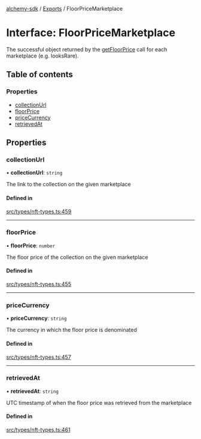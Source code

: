 [alchemy-sdk](../README.md) / [Exports](../modules.md) / FloorPriceMarketplace

# Interface: FloorPriceMarketplace

The successful object returned by the [getFloorPrice](../classes/NftNamespace.md#getfloorprice) call for each
marketplace (e.g. looksRare).

## Table of contents

### Properties

- [collectionUrl](FloorPriceMarketplace.md#collectionurl)
- [floorPrice](FloorPriceMarketplace.md#floorprice)
- [priceCurrency](FloorPriceMarketplace.md#pricecurrency)
- [retrievedAt](FloorPriceMarketplace.md#retrievedat)

## Properties

### collectionUrl

• **collectionUrl**: `string`

The link to the collection on the given marketplace

#### Defined in

[src/types/nft-types.ts:459](https://github.com/alchemyplatform/alchemy-sdk-js/blob/ae0aa3f0/src/types/nft-types.ts#L459)

___

### floorPrice

• **floorPrice**: `number`

The floor price of the collection on the given marketplace

#### Defined in

[src/types/nft-types.ts:455](https://github.com/alchemyplatform/alchemy-sdk-js/blob/ae0aa3f0/src/types/nft-types.ts#L455)

___

### priceCurrency

• **priceCurrency**: `string`

The currency in which the floor price is denominated

#### Defined in

[src/types/nft-types.ts:457](https://github.com/alchemyplatform/alchemy-sdk-js/blob/ae0aa3f0/src/types/nft-types.ts#L457)

___

### retrievedAt

• **retrievedAt**: `string`

UTC timestamp of when the floor price was retrieved from the marketplace

#### Defined in

[src/types/nft-types.ts:461](https://github.com/alchemyplatform/alchemy-sdk-js/blob/ae0aa3f0/src/types/nft-types.ts#L461)
